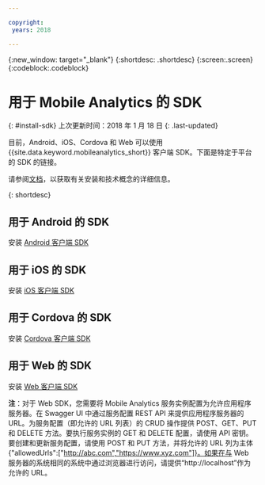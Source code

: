 ```yaml
---

copyright:
 years: 2018

---
```


{:new_window: target="_blank"}
{:shortdesc: .shortdesc}
{:screen:.screen}
{:codeblock:.codeblock}

# 用于 Mobile Analytics 的 SDK
{: #install-sdk}
上次更新时间：2018 年 1 月 18 日
{: .last-updated}

目前，Android、iOS、Cordova 和 Web 可以使用 {{site.data.keyword.mobileanalytics_short}} 客户端 SDK。下面是特定于平台的 SDK 的链接。

请参阅[文档](install-client-sdk.html)，以获取有关安装和技术概念的详细信息。

{: shortdesc}

## 用于 Android 的 SDK

   安装 [Android 客户端 SDK](https://github.com/ibm-bluemix-mobile-services/bms-clientsdk-android-analytics)


## 用于 iOS 的 SDK

   安装 [iOS 客户端 SDK](https://github.com/ibm-bluemix-mobile-services/bms-clientsdk-swift-analytics)

   
## 用于 Cordova 的 SDK

   安装 [Cordova 客户端 SDK](https://www.npmjs.com/package/bms-core)
   
## 用于 Web 的 SDK

   安装 [Web 客户端 SDK](https://github.com/ibm-bluemix-mobile-services/bms-clientsdk-web-analytics/)
   
**注**：对于 Web SDK，您需要将 Mobile Analytics 服务实例配置为允许应用程序服务器。在 Swagger UI 中通过服务配置 REST API 来提供应用程序服务器的 URL。为服务配置（即允许的 URL 列表）的 CRUD 操作提供 POST、GET、PUT 和 DELETE 方法。要执行服务实例的 GET 和 DELETE 配置，请使用 API 密钥。要创建和更新服务配置，请使用 POST 和 PUT 方法，并将允许的 URL 列为主体 {"allowedUrls":["http://abc.com","https://www.xyz.com"]}。如果在与 Web 服务器的系统相同的系统中通过浏览器进行访问，请提供“http://localhost”作为允许的 URL。
